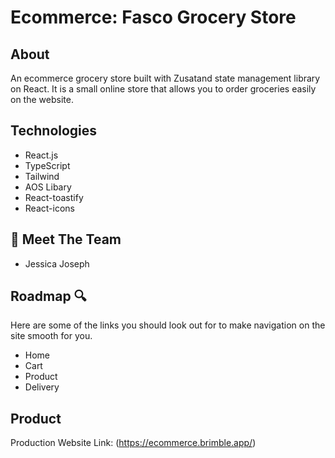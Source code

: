 # Ecommerce: Fasco Grocery Store 

## About 
An ecommerce grocery store built with Zusatand state management library on React. It is a small online store that allows you to order groceries easily on the website.

## Technologies 
- React.js
- TypeScript
- Tailwind
- AOS Libary
- React-toastify
- React-icons

## 👋  Meet The Team
- Jessica Joseph

## Roadmap 🔍
Here are some of the links you should look out for to make navigation on the site smooth for you. 

- Home
- Cart
- Product 
- Delivery

<!-- THE PRODUCT LINK -->

## Product 
Production Website Link: (https://ecommerce.brimble.app/)
